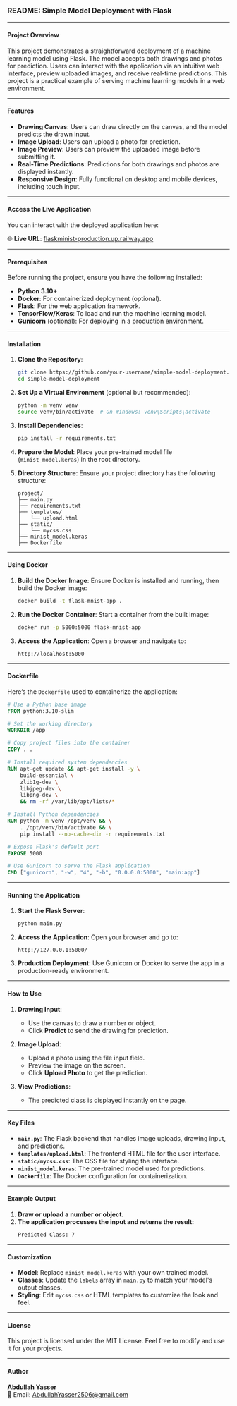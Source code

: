### README: Simple Model Deployment with Flask

---

#### Project Overview

This project demonstrates a straightforward deployment of a machine learning model using Flask. The model accepts both drawings and photos for prediction. Users can interact with the application via an intuitive web interface, preview uploaded images, and receive real-time predictions. This project is a practical example of serving machine learning models in a web environment.

---

#### Features

- **Drawing Canvas**: Users can draw directly on the canvas, and the model predicts the drawn input.
- **Image Upload**: Users can upload a photo for prediction.
- **Image Preview**: Users can preview the uploaded image before submitting it.
- **Real-Time Predictions**: Predictions for both drawings and photos are displayed instantly.
- **Responsive Design**: Fully functional on desktop and mobile devices, including touch input.

---

#### **Access the Live Application**
You can interact with the deployed application here:

🌐 **Live URL**: [flaskminist-production.up.railway.app](https://flaskminist-production.up.railway.app)

---


#### Prerequisites

Before running the project, ensure you have the following installed:

- **Python 3.10+**
- **Docker**: For containerized deployment (optional).
- **Flask**: For the web application framework.
- **TensorFlow/Keras**: To load and run the machine learning model.
- **Gunicorn** (optional): For deploying in a production environment.

---

#### Installation

1. **Clone the Repository**:
   ```bash
   git clone https://github.com/your-username/simple-model-deployment.git
   cd simple-model-deployment
   ```

2. **Set Up a Virtual Environment** (optional but recommended):
   ```bash
   python -m venv venv
   source venv/bin/activate  # On Windows: venv\Scripts\activate
   ```

3. **Install Dependencies**:
   ```bash
   pip install -r requirements.txt
   ```

4. **Prepare the Model**:
   Place your pre-trained model file (`minist_model.keras`) in the root directory.

5. **Directory Structure**:
   Ensure your project directory has the following structure:
   ```
   project/
   ├── main.py
   ├── requirements.txt
   ├── templates/
   │   └── upload.html
   ├── static/
   │   └── mycss.css
   ├── minist_model.keras
   ├── Dockerfile
   ```

---

#### Using Docker

1. **Build the Docker Image**:
   Ensure Docker is installed and running, then build the Docker image:
   ```bash
   docker build -t flask-mnist-app .
   ```

2. **Run the Docker Container**:
   Start a container from the built image:
   ```bash
   docker run -p 5000:5000 flask-mnist-app
   ```

3. **Access the Application**:
   Open a browser and navigate to:
   ```
   http://localhost:5000
   ```

---

#### Dockerfile

Here’s the `Dockerfile` used to containerize the application:
```dockerfile
# Use a Python base image
FROM python:3.10-slim

# Set the working directory
WORKDIR /app

# Copy project files into the container
COPY . .

# Install required system dependencies
RUN apt-get update && apt-get install -y \
    build-essential \
    zlib1g-dev \
    libjpeg-dev \
    libpng-dev \
    && rm -rf /var/lib/apt/lists/*

# Install Python dependencies
RUN python -m venv /opt/venv && \
    . /opt/venv/bin/activate && \
    pip install --no-cache-dir -r requirements.txt

# Expose Flask's default port
EXPOSE 5000

# Use Gunicorn to serve the Flask application
CMD ["gunicorn", "-w", "4", "-b", "0.0.0.0:5000", "main:app"]
```

---

#### Running the Application

1. **Start the Flask Server**:
   ```bash
   python main.py
   ```

2. **Access the Application**:
   Open your browser and go to:
   ```
   http://127.0.0.1:5000/
   ```

3. **Production Deployment**:
   Use Gunicorn or Docker to serve the app in a production-ready environment.

---

#### How to Use

1. **Drawing Input**:
   - Use the canvas to draw a number or object.
   - Click **Predict** to send the drawing for prediction.

2. **Image Upload**:
   - Upload a photo using the file input field.
   - Preview the image on the screen.
   - Click **Upload Photo** to get the prediction.

3. **View Predictions**:
   - The predicted class is displayed instantly on the page.

---

#### Key Files

- **`main.py`**: The Flask backend that handles image uploads, drawing input, and predictions.
- **`templates/upload.html`**: The frontend HTML file for the user interface.
- **`static/mycss.css`**: The CSS file for styling the interface.
- **`minist_model.keras`**: The pre-trained model used for predictions.
- **`Dockerfile`**: The Docker configuration for containerization.

---

#### Example Output

1. **Draw or upload a number or object.**
2. **The application processes the input and returns the result:**
   ```
   Predicted Class: 7
   ```

---

#### Customization

- **Model**: Replace `minist_model.keras` with your own trained model.
- **Classes**: Update the `labels` array in `main.py` to match your model's output classes.
- **Styling**: Edit `mycss.css` or HTML templates to customize the look and feel.

---

#### License

This project is licensed under the MIT License. Feel free to modify and use it for your projects.

---

#### Author

**Abdullah Yasser**  
📧 Email: [AbdullahYasser2506@gmail.com](mailto:AbdullahYasser2506@gmail.com)  

